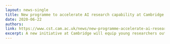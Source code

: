 ```yaml
---
layout: news-single
title: New programme to accelerate AI research capability at Cambridge
date: 2020-06-22
authors:
link: https://www.cst.cam.ac.uk/news/new-programme-accelerate-ai-research-capability-cambridge
excerpt: A new initiative at Cambridge will equip young researchers outside computer science with the skills they need to use machine learning and artificial intelligence techniques to power their research.
---
```

